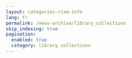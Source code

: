```yaml
---
layout: categories-rism-info
lang: fr
permalink: /news-archive/library_collections
skip_indexing: true
pagination: 
  enabled: true
  category: library_collections
---
```

